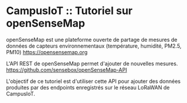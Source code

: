# CampusIoT :: Tutoriel sur openSenseMap

openSenseMap est une plateforme ouverte de partage de mesures de données de capteurs environnementaux (température, humidité, PM2.5, PM10)  https://opensensemap.org

L'API REST de openSenseMap permet d'ajouter de nouvelles mesures. https://github.com/sensebox/openSenseMap-API

L'objectif de ce tutoriel est d'utiliser cette API pour ajouter des données produites par des endpoints enregistrés sur le réseau LoRaWAN de CampusIoT.


